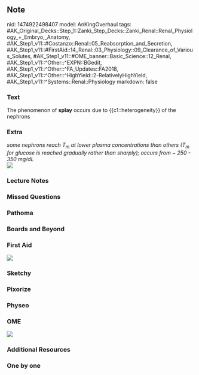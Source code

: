 ## Note
nid: 1474922498407
model: AnKingOverhaul
tags: #AK_Original_Decks::Step_1::Zanki_Step_Decks::Zanki_Renal::Renal_Physiology_+_Embryo,_Anatomy, #AK_Step1_v11::#Costanzo::Renal::05_Reabsorption_and_Secretion, #AK_Step1_v11::#FirstAid::14_Renal::03_Physiology::09_Clearance_of_Various_Solutes, #AK_Step1_v11::#OME_banner::Basic_Science::12_Renal, #AK_Step1_v11::^Other::^EXPN::BGedit, #AK_Step1_v11::^Other::^FA_Updates::FA2018, #AK_Step1_v11::^Other::^HighYield::2-RelativelyHighYield, #AK_Step1_v11::^Systems::Renal::Physiology
markdown: false

### Text
<div>
  The phenomenon of <b>splay</b> occurs due to
  {{c1::heterogeneity}} of the nephrons
</div>

### Extra
<div>
  <i>some nephrons reach T<sub>m</sub> at lower plasma
  concentrations than others (T<sub>m</sub> for glucose is reached
  gradually rather than sharply); occurs from ~ 250 - 350 mg/dL</i>
</div>
<div><img src="paste-413691249951068.jpg"></div>

### Lecture Notes


### Missed Questions


### Pathoma


### Boards and Beyond


### First Aid
<img src="tmpggw6nk.png">

### Sketchy


### Pixorize


### Physeo


### OME
<div class="ome-widget">
  <a href="https://onlinemeded.org/spa/renal?ref=anki"><img src=
  "_OME_AnkiFlashcards_Topic_5.png"></a>
</div>

### Additional Resources


### One by one

